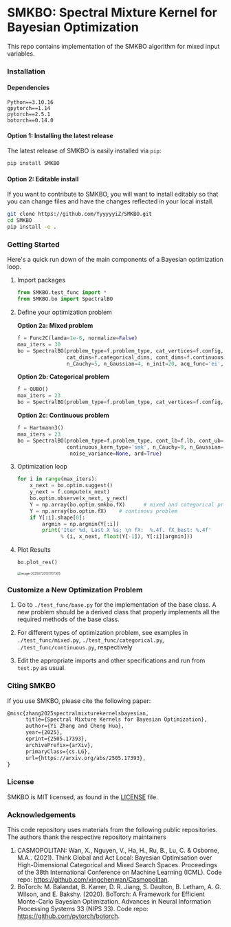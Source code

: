 # SMKBO: Spectral Mixture Kernel for Bayesian Optimization

This repo contains implementation of the SMKBO algorithm for mixed input variables.

### Installation

#### Dependencies

```
Python==3.10.16
gpytorch==1.14
pytorch==2.5.1
botorch==0.14.0
```

#### Option 1: Installing the latest release

The latest release of SMKBO is easily installed via `pip`:

```bash
pip install SMKBO
```


#### Option 2: Editable install

If you want to contribute to SMKBO, you will want to install editably so that you can change files and have the changes reflected in your local install.

```bash
git clone https://github.com/YyyyyyiZ/SMKBO.git
cd SMKBO
pip install -e .
```



### Getting Started

Here's a quick run down of the main components of a Bayesian optimization loop.

1. Import packages

   ```python
   from SMKBO.test_func import *
   from SMKBO.bo import SpectralBO
   ```



2. Define your optimization problem

   **Option 2a: Mixed problem**

   ```python
   f = Func2C(lamda=1e-6, normalize=False)
   max_iters = 30
   bo = SpectralBO(problem_type=f.problem_type, cat_vertices=f.config, cont_lb=f.lb, cont_ub=f.ub,
                   cat_dims=f.categorical_dims, cont_dims=f.continuous_dims, continuous_kern_type='smk', 
                   n_Cauchy=5, n_Gaussian=4, n_init=20, acq_func='ei', noise_variance=None, ard=True)
   ```
   
   
   
   **Option 2b: Categorical problem**
   
   ```python
   f = QUBO()
   max_iters = 23
   bo = SpectralBO(problem_type=f.problem_type, cat_vertices=f.config,  n_init=20, acq_func='ei', noise_variance=None, ard=True)
   ```
   
   

   **Option 2c: Continuous problem**

   ```python
   f = Hartmann3()
   max_iters = 23
   bo = SpectralBO(problem_type=f.problem_type, cont_lb=f.lb, cont_ub=f.ub,
                   continuous_kern_type='smk', n_Cauchy=9, n_Gaussian=0, n_init=20, acq_func='ucb',
                    noise_variance=None, ard=True)
   ```
   
   
   
3. Optimization loop

   ```python
   for i in range(max_iters):
       x_next = bo.optim.suggest()
       y_next = f.compute(x_next)
       bo.optim.observe(x_next, y_next)
       Y = np.array(bo.optim.smkbo.fX)		# mixed and categorical problem
       Y = np.array(bo.optim.fX)	# continous problem
       if Y[:i].shape[0]:
           argmin = np.argmin(Y[:i])
           print('Iter %d, Last X %s; \n fX:  %.4f. fX_best: %.4f'
                 % (i, x_next, float(Y[-1]), Y[:i][argmin]))
   ```
  
4. Plot Results

   ```python
   bo.plot_res()
   ```
   
   <img src="https://gitee.com/yyyyyyiZ/typora-bed/raw/master/image/20250720131707489.png" alt="image-20250720131707305" style="zoom:50%;" />
   

### Customize a New Optimization Problem

1. Go to `./test_func/base.py` for the implementation of the base class. A new problem should be a derived class that properly implements all the required methods of the base class. 

2. For different types of optimization problem, see examples in `./test_func/mixed.py`, `./test_func/categorical.py`, `./test_func/continuous.py`, respectively

3. Edit the appropriate imports and other specifications and run from `test.py` as usual.

   

### Citing SMKBO

If you use SMKBO, please cite the following paper:

```tex
@misc{zhang2025spectralmixturekernelsbayesian,
      title={Spectral Mixture Kernels for Bayesian Optimization}, 
      author={Yi Zhang and Cheng Hua},
      year={2025},
      eprint={2505.17393},
      archivePrefix={arXiv},
      primaryClass={cs.LG},
      url={https://arxiv.org/abs/2505.17393}, 
}
```

### License

SMKBO is MIT licensed, as found in the [LICENSE](https://github.com/YyyyyyiZ/SMKBO/blob/main/LICENSE) file.



### Acknowledgements

This code repository uses materials from the following public repositories. The authors thank the respective repository maintainers

1. CASMOPOLITAN: Wan, X., Nguyen, V., Ha, H., Ru, B., Lu, C. &amp; Osborne, M.A.. (2021). Think Global and Act Local: Bayesian Optimisation over High-Dimensional Categorical and Mixed Search Spaces. Proceedings of the 38th International Conference on Machine Learning (ICML). Code repo: https://github.com/xingchenwan/Casmopolitan.
2. BoTorch: M. Balandat, B. Karrer, D. R. Jiang, S. Daulton, B. Letham, A. G. Wilson, and E. Bakshy. (2020). BoTorch: A Framework for Efficient Monte-Carlo Bayesian Optimization. Advances in Neural Information Processing Systems 33 (NIPS 33).  Code repo: https://github.com/pytorch/botorch.
